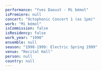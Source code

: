```yaml
---
performance: "Yves Daoust - Mi bémol"
isPremiere: null
concert: "Octophonic Concert 1 (as 1pm)"
work: "Mi bémol"
isCommission: false
isResidency: false
work_year: "1990"
ensemble: null
season: "1998-1999: Electric Spring 1999"
venue: "Recital Hall"
person: null
country: null
---
```


